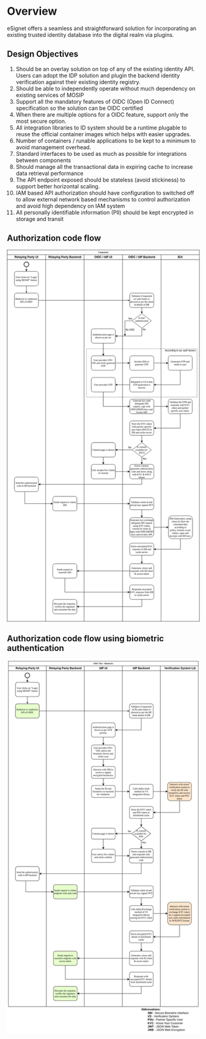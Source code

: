 # Overview

eSignet offers a seamless and straightforward solution for incorporating an existing trusted identity database into the 
digital realm via plugins.

## Design Objectives

1. Should be an overlay solution on top of any of the existing identity API. Users can adopt the IDP solution and plugin the backend identity verification against their existing identity registry.
2. Should be able to independently operate without much dependency on existing services of MOSIP
3. Support all the mandatory features of OIDC (Open ID Connect) specification so the solution can be OIDC certified
4. When there are multiple options for a OIDC feature, support only the most secure option.
5. All integration libraries to ID system should be a runtime plugable to reuse the official container images which helps with easier upgrades.
6. Number of containers / runable applications to be kept to a minimum to avoid management overhead.
7. Standard interfaces to be used as much as possible for integrations between components
8. Should manage all the transactional data in expiring cache to increase data retrieval performance
9. The API endpoint exposed should be stateless (avoid stickiness) to support better horizontal scaling.
10. IAM based API authorization should have configuration to switched off to allow external network based mechanisms to control authorization and avoid high dependency on IAM system
11. All personally identifiable information (PII) should be kept encrypted in storage and transit

## Authorization code flow

![eSignet-design-OIDC-authorize-flow.png](../eSignet-design-OIDC-authorize-flow.png)

## Authorization code flow using biometric authentication

![esignet-with-bio-auth.png](../esignet-with-bio-auth.png)
